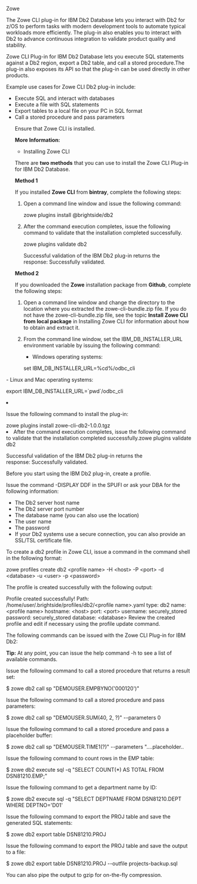 <?xml version="1.0" encoding="UTF-8"?><?workdir /C:\GitFolder\docs-site\docs\user-guide\temp\ibmpdf\oxygen_dita_temp\user-guide?><?workdir-uri file:/C:/GitFolder/docs-site/docs/user-guide/temp/ibmpdf/oxygen_dita_temp/user-guide/?><?path2project?><?path2project-uri ./?><?path2rootmap-uri ./?><topic xmlns:ditaarch="http://dita.oasis-open.org/architecture/2005/" xmlns:dita-ot="http://dita-ot.sourceforge.net/ns/201007/dita-ot" class="- topic/topic " ditaarch:DITAArchVersion="1.2" domains="(topic hi-d) (topic ut-d) (topic indexing-d) (topic hazard-d) (topic abbrev-d) (topic pr-d) (topic sw-d) (topic ui-d)" id="zowe_cli_plug_in_for_ibm_db2_database" xtrc="topic:1;166:-1" xtrf="file:/C:/GitFolder/docs-site/docs/user-guide/cli-db2plugin.md"><title class="- topic/title " xtrc="title:1;166:-1" xtrf="file:/C:/GitFolder/docs-site/docs/user-guide/cli-db2plugin.md">Zowe CLI plug-in for IBM Db2 Database</title><prolog class="- topic/prolog "><metadata class="- topic/metadata "><prodinfo class="- topic/prodinfo " xtrc="prodinfo:1;17:11" xtrf="file:/C:/GitFolder/docs-site/docs/user-guide/Zowe_User_Guide.ditamap">

<prodname class="- topic/prodname " xtrc="prodname:1;19:11" xtrf="file:/C:/GitFolder/docs-site/docs/user-guide/Zowe_User_Guide.ditamap">Zowe</prodname>
</prodinfo></metadata></prolog><body class="- topic/body " xtrc="body:1;166:-1" xtrf="file:/C:/GitFolder/docs-site/docs/user-guide/cli-db2plugin.md"><p class="- topic/p " xtrc="p:1;166:-1" xtrf="file:/C:/GitFolder/docs-site/docs/user-guide/cli-db2plugin.md">The Zowe CLI plug-in for IBM Db2 Database lets you
interact with Db2 for z/OS to perform tasks with modern development tools to automate typical workloads more efficiently. The plug-in also enables you to interact with Db2 to advance continuous integration to validate product quality and stability.</p></body><topic class="- topic/topic " ditaarch:DITAArchVersion="1.2" domains="(topic hi-d) (topic ut-d) (topic indexing-d) (topic hazard-d) (topic abbrev-d) (topic pr-d) (topic sw-d) (topic ui-d)" id="plug_in_overview" xtrc="topic:2;166:-1" xtrf="file:/C:/GitFolder/docs-site/docs/user-guide/cli-db2plugin.md"><title class="- topic/title " xtrc="title:2;166:-1" xtrf="file:/C:/GitFolder/docs-site/docs/user-guide/cli-db2plugin.md">Plug-in overview</title><body class="- topic/body " xtrc="body:2;166:-1" xtrf="file:/C:/GitFolder/docs-site/docs/user-guide/cli-db2plugin.md"><p class="- topic/p " xtrc="p:2;166:-1" xtrf="file:/C:/GitFolder/docs-site/docs/user-guide/cli-db2plugin.md">Zowe CLI Plug-in for IBM Db2 Database lets you execute SQL statements against a Db2 region, export a Db2 table, and call a stored procedure.The plug-in also exposes its API so that the plug-in can be used directly in other products.</p></body></topic><topic class="- topic/topic " ditaarch:DITAArchVersion="1.2" domains="(topic hi-d) (topic ut-d) (topic indexing-d) (topic hazard-d) (topic abbrev-d) (topic pr-d) (topic sw-d) (topic ui-d)" id="use_cases" xtrc="topic:3;166:-1" xtrf="file:/C:/GitFolder/docs-site/docs/user-guide/cli-db2plugin.md"><title class="- topic/title " xtrc="title:3;166:-1" xtrf="file:/C:/GitFolder/docs-site/docs/user-guide/cli-db2plugin.md">Use cases</title><body class="- topic/body " xtrc="body:3;166:-1" xtrf="file:/C:/GitFolder/docs-site/docs/user-guide/cli-db2plugin.md"><p class="- topic/p " xtrc="p:3;166:-1" xtrf="file:/C:/GitFolder/docs-site/docs/user-guide/cli-db2plugin.md">Example use cases for Zowe CLI Db2 plug-in include:
 - Execute SQL and interact with databases
 - Execute a file with SQL statements
 - Export tables to a local file on your PC in SQL format
 - Call a stored procedure and pass parameters</p></body></topic><topic class="- topic/topic " ditaarch:DITAArchVersion="1.2" domains="(topic hi-d) (topic ut-d) (topic indexing-d) (topic hazard-d) (topic abbrev-d) (topic pr-d) (topic sw-d) (topic ui-d)" id="prerequisites" xtrc="topic:4;166:-1" xtrf="file:/C:/GitFolder/docs-site/docs/user-guide/cli-db2plugin.md"><title class="- topic/title " xtrc="title:4;166:-1" xtrf="file:/C:/GitFolder/docs-site/docs/user-guide/cli-db2plugin.md">Prerequisites</title><body class="- topic/body " xtrc="body:4;166:-1" xtrf="file:/C:/GitFolder/docs-site/docs/user-guide/cli-db2plugin.md"><p class="- topic/p " xtrc="p:4;166:-1" xtrf="file:/C:/GitFolder/docs-site/docs/user-guide/cli-db2plugin.md">Ensure that Zowe CLI is installed.</p><p class="- topic/p " xtrc="p:5;166:-1" xtrf="file:/C:/GitFolder/docs-site/docs/user-guide/cli-db2plugin.md"><b class="+ topic/ph hi-d/b " xtrc="b:1;166:-1" xtrf="file:/C:/GitFolder/docs-site/docs/user-guide/cli-db2plugin.md">More Information:</b></p><ul class="- topic/ul " xtrc="ul:1;166:-1" xtrf="file:/C:/GitFolder/docs-site/docs/user-guide/cli-db2plugin.md"><li class="- topic/li " xtrc="li:1;166:-1" xtrf="file:/C:/GitFolder/docs-site/docs/user-guide/cli-db2plugin.md"><xref class="- topic/xref " format="dita" href="cli-installcli.md" xtrc="xref:1;166:-1" xtrf="file:/C:/GitFolder/docs-site/docs/user-guide/cli-db2plugin.md"><?ditaot usertext?>Installing Zowe CLI</xref></li></ul></body></topic><topic class="- topic/topic " ditaarch:DITAArchVersion="1.2" domains="(topic hi-d) (topic ut-d) (topic indexing-d) (topic hazard-d) (topic abbrev-d) (topic pr-d) (topic sw-d) (topic ui-d)" id="installing" xtrc="topic:5;166:-1" xtrf="file:/C:/GitFolder/docs-site/docs/user-guide/cli-db2plugin.md"><title class="- topic/title " xtrc="title:5;166:-1" xtrf="file:/C:/GitFolder/docs-site/docs/user-guide/cli-db2plugin.md">Installing</title><body class="- topic/body " xtrc="body:5;166:-1" xtrf="file:/C:/GitFolder/docs-site/docs/user-guide/cli-db2plugin.md"><p class="- topic/p " xtrc="p:6;166:-1" xtrf="file:/C:/GitFolder/docs-site/docs/user-guide/cli-db2plugin.md">There are <b class="+ topic/ph hi-d/b " xtrc="b:2;166:-1" xtrf="file:/C:/GitFolder/docs-site/docs/user-guide/cli-db2plugin.md">two methods</b> that you can use to install the Zowe CLI Plug-in for IBM Db2 Database.</p><p class="- topic/p " xtrc="p:7;166:-1" xtrf="file:/C:/GitFolder/docs-site/docs/user-guide/cli-db2plugin.md"><b class="+ topic/ph hi-d/b " xtrc="b:3;166:-1" xtrf="file:/C:/GitFolder/docs-site/docs/user-guide/cli-db2plugin.md">Method 1</b></p><p class="- topic/p " xtrc="p:8;166:-1" xtrf="file:/C:/GitFolder/docs-site/docs/user-guide/cli-db2plugin.md">If you installed <b class="+ topic/ph hi-d/b " xtrc="b:4;166:-1" xtrf="file:/C:/GitFolder/docs-site/docs/user-guide/cli-db2plugin.md">Zowe CLI</b> from <b class="+ topic/ph hi-d/b " xtrc="b:5;166:-1" xtrf="file:/C:/GitFolder/docs-site/docs/user-guide/cli-db2plugin.md">bintray</b>, complete the following steps:</p><ol class="- topic/ol " xtrc="ol:1;166:-1" xtrf="file:/C:/GitFolder/docs-site/docs/user-guide/cli-db2plugin.md"><li class="- topic/li " xtrc="li:2;166:-1" xtrf="file:/C:/GitFolder/docs-site/docs/user-guide/cli-db2plugin.md"><p class="- topic/p " xtrc="p:9;166:-1" xtrf="file:/C:/GitFolder/docs-site/docs/user-guide/cli-db2plugin.md">Open a command line window and issue the following command:</p><codeblock class="+ topic/pre pr-d/codeblock " xml:space="preserve" xtrc="codeblock:1;166:-1" xtrf="file:/C:/GitFolder/docs-site/docs/user-guide/cli-db2plugin.md">zowe plugins install @brightside/db2 </codeblock></li><li class="- topic/li " xtrc="li:3;166:-1" xtrf="file:/C:/GitFolder/docs-site/docs/user-guide/cli-db2plugin.md"><p class="- topic/p " xtrc="p:10;166:-1" xtrf="file:/C:/GitFolder/docs-site/docs/user-guide/cli-db2plugin.md">After the command execution completes, issue the following command to validate that the installation completed successfully.</p><codeblock class="+ topic/pre pr-d/codeblock " xml:space="preserve" xtrc="codeblock:2;166:-1" xtrf="file:/C:/GitFolder/docs-site/docs/user-guide/cli-db2plugin.md">zowe plugins validate db2</codeblock><p class="- topic/p " xtrc="p:11;166:-1" xtrf="file:/C:/GitFolder/docs-site/docs/user-guide/cli-db2plugin.md">Successful validation of the IBM Db2 plug-in returns the response: <codeph class="+ topic/ph pr-d/codeph " xtrc="codeph:1;166:-1" xtrf="file:/C:/GitFolder/docs-site/docs/user-guide/cli-db2plugin.md">Successfully validated</codeph>.</p></li></ol><p class="- topic/p " xtrc="p:12;166:-1" xtrf="file:/C:/GitFolder/docs-site/docs/user-guide/cli-db2plugin.md"><b class="+ topic/ph hi-d/b " xtrc="b:6;166:-1" xtrf="file:/C:/GitFolder/docs-site/docs/user-guide/cli-db2plugin.md">Method 2</b></p><p class="- topic/p " xtrc="p:13;166:-1" xtrf="file:/C:/GitFolder/docs-site/docs/user-guide/cli-db2plugin.md">If you downloaded the <b class="+ topic/ph hi-d/b " xtrc="b:7;166:-1" xtrf="file:/C:/GitFolder/docs-site/docs/user-guide/cli-db2plugin.md">Zowe</b> installation package from <b class="+ topic/ph hi-d/b " xtrc="b:8;166:-1" xtrf="file:/C:/GitFolder/docs-site/docs/user-guide/cli-db2plugin.md">Github</b>, complete the following steps:</p><ol class="- topic/ol " xtrc="ol:2;166:-1" xtrf="file:/C:/GitFolder/docs-site/docs/user-guide/cli-db2plugin.md"><li class="- topic/li " xtrc="li:4;166:-1" xtrf="file:/C:/GitFolder/docs-site/docs/user-guide/cli-db2plugin.md"><p class="- topic/p " xtrc="p:14;166:-1" xtrf="file:/C:/GitFolder/docs-site/docs/user-guide/cli-db2plugin.md">Open a command line window and change the directory to the location where you extracted the <codeph class="+ topic/ph pr-d/codeph " xtrc="codeph:2;166:-1" xtrf="file:/C:/GitFolder/docs-site/docs/user-guide/cli-db2plugin.md">zowe-cli-bundle.zip</codeph> file. If you do not have the <codeph class="+ topic/ph pr-d/codeph " xtrc="codeph:3;166:-1" xtrf="file:/C:/GitFolder/docs-site/docs/user-guide/cli-db2plugin.md">zowe-cli-bundle.zip</codeph> file, see the topic <b class="+ topic/ph hi-d/b " xtrc="b:9;166:-1" xtrf="file:/C:/GitFolder/docs-site/docs/user-guide/cli-db2plugin.md">Install Zowe CLI from local package</b> in <xref class="- topic/xref " format="dita" href="cli-installcli.md" xtrc="xref:2;166:-1" xtrf="file:/C:/GitFolder/docs-site/docs/user-guide/cli-db2plugin.md"><?ditaot usertext?>Installing Zowe CLI</xref> for information about how to obtain and extract it.</p></li><li class="- topic/li " xtrc="li:5;166:-1" xtrf="file:/C:/GitFolder/docs-site/docs/user-guide/cli-db2plugin.md"><p class="- topic/p " xtrc="p:15;166:-1" xtrf="file:/C:/GitFolder/docs-site/docs/user-guide/cli-db2plugin.md">From the command line window, set the <codeph class="+ topic/ph pr-d/codeph " xtrc="codeph:4;166:-1" xtrf="file:/C:/GitFolder/docs-site/docs/user-guide/cli-db2plugin.md">IBM_DB_INSTALLER_URL</codeph> environment variable by issuing the following command:</p><ul class="- topic/ul " xtrc="ul:2;166:-1" xtrf="file:/C:/GitFolder/docs-site/docs/user-guide/cli-db2plugin.md"><li class="- topic/li " xtrc="li:6;166:-1" xtrf="file:/C:/GitFolder/docs-site/docs/user-guide/cli-db2plugin.md"><p class="- topic/p " xtrc="p:16;166:-1" xtrf="file:/C:/GitFolder/docs-site/docs/user-guide/cli-db2plugin.md">Windows operating systems:</p></li></ul><p class="- topic/p " xtrc="p:17;166:-1" xtrf="file:/C:/GitFolder/docs-site/docs/user-guide/cli-db2plugin.md"><codeph class="+ topic/ph pr-d/codeph " xtrc="codeph:5;166:-1" xtrf="file:/C:/GitFolder/docs-site/docs/user-guide/cli-db2plugin.md">&#xD;
  set IBM_DB_INSTALLER_URL=%cd%/odbc_cli&#xD;
</codeph>
- Linux and Mac operating systems:</p><p class="- topic/p " xtrc="p:18;166:-1" xtrf="file:/C:/GitFolder/docs-site/docs/user-guide/cli-db2plugin.md"><codeph class="+ topic/ph pr-d/codeph " xtrc="codeph:6;166:-1" xtrf="file:/C:/GitFolder/docs-site/docs/user-guide/cli-db2plugin.md">&#xD;
  export IBM_DB_INSTALLER_URL=`pwd`/odbc_cli&#xD;
</codeph></p></li><li class="- topic/li " xtrc="li:7;166:-1" xtrf="file:/C:/GitFolder/docs-site/docs/user-guide/cli-db2plugin.md"><p class="- topic/p " xtrc="p:19;166:-1" xtrf="file:/C:/GitFolder/docs-site/docs/user-guide/cli-db2plugin.md">Issue the following command to install the plug-in:</p><codeblock class="+ topic/pre pr-d/codeblock " xml:space="preserve" xtrc="codeblock:3;166:-1" xtrf="file:/C:/GitFolder/docs-site/docs/user-guide/cli-db2plugin.md">zowe plugins install zowe-cli-db2-1.0.0.tgz</codeblock></li><li class="- topic/li " xtrc="li:8;166:-1" xtrf="file:/C:/GitFolder/docs-site/docs/user-guide/cli-db2plugin.md">After the command execution completes, issue the following command to validate that the installation completed successfully.<codeblock class="+ topic/pre pr-d/codeblock " xml:space="preserve" xtrc="codeblock:4;166:-1" xtrf="file:/C:/GitFolder/docs-site/docs/user-guide/cli-db2plugin.md">zowe plugins validate db2</codeblock><p class="- topic/p " xtrc="p:20;166:-1" xtrf="file:/C:/GitFolder/docs-site/docs/user-guide/cli-db2plugin.md">Successful validation of the IBM Db2 plug-in returns the response: <codeph class="+ topic/ph pr-d/codeph " xtrc="codeph:7;166:-1" xtrf="file:/C:/GitFolder/docs-site/docs/user-guide/cli-db2plugin.md">Successfully validated</codeph>.</p></li></ol></body></topic><topic class="- topic/topic " ditaarch:DITAArchVersion="1.2" domains="(topic hi-d) (topic ut-d) (topic indexing-d) (topic hazard-d) (topic abbrev-d) (topic pr-d) (topic sw-d) (topic ui-d)" id="profile_setup" xtrc="topic:6;166:-1" xtrf="file:/C:/GitFolder/docs-site/docs/user-guide/cli-db2plugin.md"><title class="- topic/title " xtrc="title:6;166:-1" xtrf="file:/C:/GitFolder/docs-site/docs/user-guide/cli-db2plugin.md">Profile setup</title><body class="- topic/body " xtrc="body:6;166:-1" xtrf="file:/C:/GitFolder/docs-site/docs/user-guide/cli-db2plugin.md"><p class="- topic/p " xtrc="p:21;166:-1" xtrf="file:/C:/GitFolder/docs-site/docs/user-guide/cli-db2plugin.md">Before you start using the IBM Db2 plug-in, create a profile.</p></body><topic class="- topic/topic " ditaarch:DITAArchVersion="1.2" domains="(topic hi-d) (topic ut-d) (topic indexing-d) (topic hazard-d) (topic abbrev-d) (topic pr-d) (topic sw-d) (topic ui-d)" id="creating_a_profile" xtrc="topic:7;166:-1" xtrf="file:/C:/GitFolder/docs-site/docs/user-guide/cli-db2plugin.md"><title class="- topic/title " xtrc="title:7;166:-1" xtrf="file:/C:/GitFolder/docs-site/docs/user-guide/cli-db2plugin.md">Creating a profile</title><body class="- topic/body " xtrc="body:7;166:-1" xtrf="file:/C:/GitFolder/docs-site/docs/user-guide/cli-db2plugin.md"><p class="- topic/p " xtrc="p:22;166:-1" xtrf="file:/C:/GitFolder/docs-site/docs/user-guide/cli-db2plugin.md">Issue the command <codeph class="+ topic/ph pr-d/codeph " xtrc="codeph:8;166:-1" xtrf="file:/C:/GitFolder/docs-site/docs/user-guide/cli-db2plugin.md">-DISPLAY DDF</codeph> in the SPUFI or ask your DBA for the following information:</p><ul class="- topic/ul " xtrc="ul:3;166:-1" xtrf="file:/C:/GitFolder/docs-site/docs/user-guide/cli-db2plugin.md"><li class="- topic/li " xtrc="li:9;166:-1" xtrf="file:/C:/GitFolder/docs-site/docs/user-guide/cli-db2plugin.md">The Db2 server host name</li><li class="- topic/li " xtrc="li:10;166:-1" xtrf="file:/C:/GitFolder/docs-site/docs/user-guide/cli-db2plugin.md">The Db2 server port number</li><li class="- topic/li " xtrc="li:11;166:-1" xtrf="file:/C:/GitFolder/docs-site/docs/user-guide/cli-db2plugin.md">The database name (you can also use the location)</li><li class="- topic/li " xtrc="li:12;166:-1" xtrf="file:/C:/GitFolder/docs-site/docs/user-guide/cli-db2plugin.md">The user name</li><li class="- topic/li " xtrc="li:13;166:-1" xtrf="file:/C:/GitFolder/docs-site/docs/user-guide/cli-db2plugin.md">The password</li><li class="- topic/li " xtrc="li:14;166:-1" xtrf="file:/C:/GitFolder/docs-site/docs/user-guide/cli-db2plugin.md">If your Db2 systems use a secure connection, you can also
provide an SSL/TSL certificate file.</li></ul><p class="- topic/p " xtrc="p:23;166:-1" xtrf="file:/C:/GitFolder/docs-site/docs/user-guide/cli-db2plugin.md">To create a db2 profile in Zowe CLI, issue a command in the command shell in the following format:</p><codeblock class="+ topic/pre pr-d/codeblock " xml:space="preserve" xtrc="codeblock:5;166:-1" xtrf="file:/C:/GitFolder/docs-site/docs/user-guide/cli-db2plugin.md">zowe profiles create db2 &lt;profile name&gt; -H &lt;host&gt; -P &lt;port&gt; -d &lt;database&gt; -u &lt;user&gt; -p &lt;password&gt;  </codeblock><p class="- topic/p " xtrc="p:24;166:-1" xtrf="file:/C:/GitFolder/docs-site/docs/user-guide/cli-db2plugin.md">The profile is created successfully with the following
output:</p><codeblock class="+ topic/pre pr-d/codeblock " xml:space="preserve" xtrc="codeblock:6;166:-1" xtrf="file:/C:/GitFolder/docs-site/docs/user-guide/cli-db2plugin.md">Profile created successfully! Path:&#xD;
/home/user/.brightside/profiles/db2/&lt;profile name&gt;.yaml&#xD;
type: db2&#xD;
name: &lt;profile name&gt;&#xD;
hostname: &lt;host&gt;&#xD;
port: &lt;port&gt;&#xD;
username: securely_stored&#xD;
password: securely_stored&#xD;
database: &lt;database&gt;&#xD;
Review the created profile and edit if necessary using the profile update command.</codeblock></body></topic></topic><topic class="- topic/topic " ditaarch:DITAArchVersion="1.2" domains="(topic hi-d) (topic ut-d) (topic indexing-d) (topic hazard-d) (topic abbrev-d) (topic pr-d) (topic sw-d) (topic ui-d)" id="commands" xtrc="topic:8;166:-1" xtrf="file:/C:/GitFolder/docs-site/docs/user-guide/cli-db2plugin.md"><title class="- topic/title " xtrc="title:8;166:-1" xtrf="file:/C:/GitFolder/docs-site/docs/user-guide/cli-db2plugin.md">Commands</title><body class="- topic/body " xtrc="body:8;166:-1" xtrf="file:/C:/GitFolder/docs-site/docs/user-guide/cli-db2plugin.md"><p class="- topic/p " xtrc="p:25;166:-1" xtrf="file:/C:/GitFolder/docs-site/docs/user-guide/cli-db2plugin.md">The following commands can be issued with the Zowe CLI Plug-in for IBM Db2:</p><p class="- topic/p " xtrc="p:26;166:-1" xtrf="file:/C:/GitFolder/docs-site/docs/user-guide/cli-db2plugin.md"><b class="+ topic/ph hi-d/b " xtrc="b:10;166:-1" xtrf="file:/C:/GitFolder/docs-site/docs/user-guide/cli-db2plugin.md">Tip:</b> At any point, you can issue the help command <codeph class="+ topic/ph pr-d/codeph " xtrc="codeph:9;166:-1" xtrf="file:/C:/GitFolder/docs-site/docs/user-guide/cli-db2plugin.md">-h</codeph> to see a list of available commands.</p></body><topic class="- topic/topic " ditaarch:DITAArchVersion="1.2" domains="(topic hi-d) (topic ut-d) (topic indexing-d) (topic hazard-d) (topic abbrev-d) (topic pr-d) (topic sw-d) (topic ui-d)" id="calling_a_stored_procedure" xtrc="topic:9;166:-1" xtrf="file:/C:/GitFolder/docs-site/docs/user-guide/cli-db2plugin.md"><title class="- topic/title " xtrc="title:9;166:-1" xtrf="file:/C:/GitFolder/docs-site/docs/user-guide/cli-db2plugin.md">Calling a stored procedure</title><body class="- topic/body " xtrc="body:9;166:-1" xtrf="file:/C:/GitFolder/docs-site/docs/user-guide/cli-db2plugin.md"><p class="- topic/p " xtrc="p:27;166:-1" xtrf="file:/C:/GitFolder/docs-site/docs/user-guide/cli-db2plugin.md">Issue the following command to call a stored procedure that returns a result set:</p><codeblock class="+ topic/pre pr-d/codeblock " xml:space="preserve" xtrc="codeblock:7;166:-1" xtrf="file:/C:/GitFolder/docs-site/docs/user-guide/cli-db2plugin.md">$ zowe db2 call sp "DEMOUSER.EMPBYNO('000120')"</codeblock><p class="- topic/p " xtrc="p:28;166:-1" xtrf="file:/C:/GitFolder/docs-site/docs/user-guide/cli-db2plugin.md">Issue the following command to call a stored procedure and pass parameters:</p><codeblock class="+ topic/pre pr-d/codeblock " xml:space="preserve" xtrc="codeblock:8;166:-1" xtrf="file:/C:/GitFolder/docs-site/docs/user-guide/cli-db2plugin.md">$ zowe db2 call sp "DEMOUSER.SUM(40, 2, ?)" --parameters 0</codeblock><p class="- topic/p " xtrc="p:29;166:-1" xtrf="file:/C:/GitFolder/docs-site/docs/user-guide/cli-db2plugin.md">Issue the following command to call a stored procedure and pass a placeholder buffer:</p><codeblock class="+ topic/pre pr-d/codeblock " xml:space="preserve" xtrc="codeblock:9;166:-1" xtrf="file:/C:/GitFolder/docs-site/docs/user-guide/cli-db2plugin.md">$ zowe db2 call sp "DEMOUSER.TIME1(?)" --parameters "....placeholder..</codeblock></body></topic><topic class="- topic/topic " ditaarch:DITAArchVersion="1.2" domains="(topic hi-d) (topic ut-d) (topic indexing-d) (topic hazard-d) (topic abbrev-d) (topic pr-d) (topic sw-d) (topic ui-d)" id="executing_an_sql_statement" xtrc="topic:10;166:-1" xtrf="file:/C:/GitFolder/docs-site/docs/user-guide/cli-db2plugin.md"><title class="- topic/title " xtrc="title:10;166:-1" xtrf="file:/C:/GitFolder/docs-site/docs/user-guide/cli-db2plugin.md">Executing an SQL statement </title><body class="- topic/body " xtrc="body:10;166:-1" xtrf="file:/C:/GitFolder/docs-site/docs/user-guide/cli-db2plugin.md"><p class="- topic/p " xtrc="p:30;166:-1" xtrf="file:/C:/GitFolder/docs-site/docs/user-guide/cli-db2plugin.md">Issue the following command to count rows in the EMP table:</p><codeblock class="+ topic/pre pr-d/codeblock " xml:space="preserve" xtrc="codeblock:10;166:-1" xtrf="file:/C:/GitFolder/docs-site/docs/user-guide/cli-db2plugin.md">$ zowe db2 execute sql -q "SELECT COUNT(*) AS TOTAL FROM DSN81210.EMP;"</codeblock><p class="- topic/p " xtrc="p:31;166:-1" xtrf="file:/C:/GitFolder/docs-site/docs/user-guide/cli-db2plugin.md">Issue the following command to get a department name by ID:</p><codeblock class="+ topic/pre pr-d/codeblock " xml:space="preserve" xtrc="codeblock:11;166:-1" xtrf="file:/C:/GitFolder/docs-site/docs/user-guide/cli-db2plugin.md">$ zowe db2 execute sql -q "SELECT DEPTNAME FROM DSN81210.DEPT WHERE DEPTNO='D01'</codeblock></body></topic><topic class="- topic/topic " ditaarch:DITAArchVersion="1.2" domains="(topic hi-d) (topic ut-d) (topic indexing-d) (topic hazard-d) (topic abbrev-d) (topic pr-d) (topic sw-d) (topic ui-d)" id="exporting_a_table_in_sql_format" xtrc="topic:11;166:-1" xtrf="file:/C:/GitFolder/docs-site/docs/user-guide/cli-db2plugin.md"><title class="- topic/title " xtrc="title:11;166:-1" xtrf="file:/C:/GitFolder/docs-site/docs/user-guide/cli-db2plugin.md">Exporting a table in SQL format</title><body class="- topic/body " xtrc="body:11;166:-1" xtrf="file:/C:/GitFolder/docs-site/docs/user-guide/cli-db2plugin.md"><p class="- topic/p " xtrc="p:32;166:-1" xtrf="file:/C:/GitFolder/docs-site/docs/user-guide/cli-db2plugin.md">Issue the following command to export the <codeph class="+ topic/ph pr-d/codeph " xtrc="codeph:10;166:-1" xtrf="file:/C:/GitFolder/docs-site/docs/user-guide/cli-db2plugin.md">PROJ</codeph> table and save the generated SQL
statements:</p><codeblock class="+ topic/pre pr-d/codeblock " xml:space="preserve" xtrc="codeblock:12;166:-1" xtrf="file:/C:/GitFolder/docs-site/docs/user-guide/cli-db2plugin.md">$ zowe db2 export table DSN81210.PROJ</codeblock><p class="- topic/p " xtrc="p:33;166:-1" xtrf="file:/C:/GitFolder/docs-site/docs/user-guide/cli-db2plugin.md">Issue the following command to export the <codeph class="+ topic/ph pr-d/codeph " xtrc="codeph:11;166:-1" xtrf="file:/C:/GitFolder/docs-site/docs/user-guide/cli-db2plugin.md">PROJ</codeph> table and save the output to a file:</p><codeblock class="+ topic/pre pr-d/codeblock " xml:space="preserve" xtrc="codeblock:13;166:-1" xtrf="file:/C:/GitFolder/docs-site/docs/user-guide/cli-db2plugin.md">$ zowe db2 export table DSN81210.PROJ --outfile projects-backup.sql </codeblock><p class="- topic/p " xtrc="p:34;166:-1" xtrf="file:/C:/GitFolder/docs-site/docs/user-guide/cli-db2plugin.md">You can also pipe the output to gzip for on-the-fly compression.</p></body></topic></topic></topic>